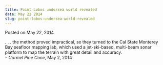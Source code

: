 ```yaml
---
title: Point Lobos undersea world revealed
date: May 22 2014
slug: point-lobos-undersea-world-revealed
---
```


 



<span class="date">Posted on May 22, 2014    </span>
<p>. . . the method proved impractical, so they turned to the Cal
State Monterey Bay seafloor mapping lab, which used a
jet-ski-based, multi-beam sonar platform to map the terrain with
great detail and accuracy.<br>
&#x2013; <em>Carmel Pine Cone</em>, May 2, 2014</br></p>





 
